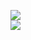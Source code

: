 [![](https://img.shields.io/badge/Made%20With-Github%20Spray-lightgrey.svg?style=for-the-badge&logo=github)](https://github.com/Annihil/github-spray#3711)  
[![](https://i.imgur.com/2DrTn0Z.gif)](https://github.com/Annihil/github-spray)